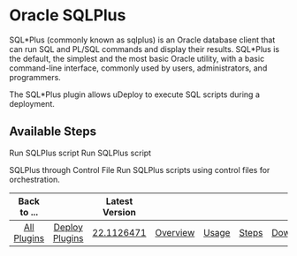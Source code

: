 
Oracle SQLPlus
==============


SQL\*Plus (commonly known as sqlplus) is an Oracle database client that can run SQL and PL/SQL commands and display their results. SQL\*Plus is the default, the simplest and the most basic Oracle utility, with a basic command-line interface, commonly used by users, administrators, and programmers.


The SQL\*Plus plugin allows uDeploy to execute SQL scripts during a deployment.



Available Steps
---------------


Run SQLPlus script Run SQLPlus script


SQLPlus through Control File Run SQLPlus scripts using control files for orchestration.





|Back to ...||Latest Version|||||
| :---: | :---: | :---: | :---: | :---: | :---: | :---: |
|[All Plugins](../../index.md)|[Deploy Plugins](../README.md)|[22.1126471](https://raw.githubusercontent.com/UrbanCode/IBM-UCD-PLUGINS/main/files/SQLPlus/ucd-SQLPlus-22.1126471.zip)|[Overview](overview.md)|[Usage](usage.md)|[Steps](steps.md)|[Downloads](downloads.md)|
